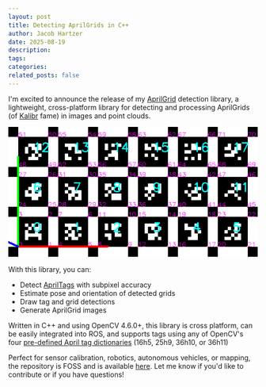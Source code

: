 ```yaml
---
layout: post
title: Detecting AprilGrids in C++
author: Jacob Hartzer
date: 2025-08-19
description:
tags:
categories:
related_posts: false
---
```


I'm excited to announce the release of my [AprilGrid](https://github.com/JHartzer/aprilgrid) detection library, a lightweight, cross-platform library for detecting and processing AprilGrids (of [Kalibr](https://github.com/ethz-asl/kalibr/) fame) in images and point clouds.

<p align="center">
  <img src="/assets/img/aprilgrid_25h9_3x6_out.png" style="float:center"/>
</p>


With this library, you can:
- Detect [AprilTags](https://github.com/AprilRobotics/apriltag) with subpixel accuracy
- Estimate pose and orientation of detected grids
- Draw tag and grid detections
- Generate AprilGrid images

Written in C++ and using OpenCV 4.6.0+, this library is cross platform, can be easily integrated into ROS, and supports tags using any of OpenCV's  four [pre-defined April tag dictionaries](https://docs.opencv.org/4.6.0/d9/d6a/group__aruco.html#gac84398a9ed9dd01306592dd616c2c975) (16h5, 25h9, 36h10, or 36h11)

Perfect for sensor calibration, robotics, autonomous vehicles, or mapping, the repository is FOSS and is available [here](https://github.com/JHartzer/aprilgrid). Let me know if you'd like to contribute or if you have questions!
